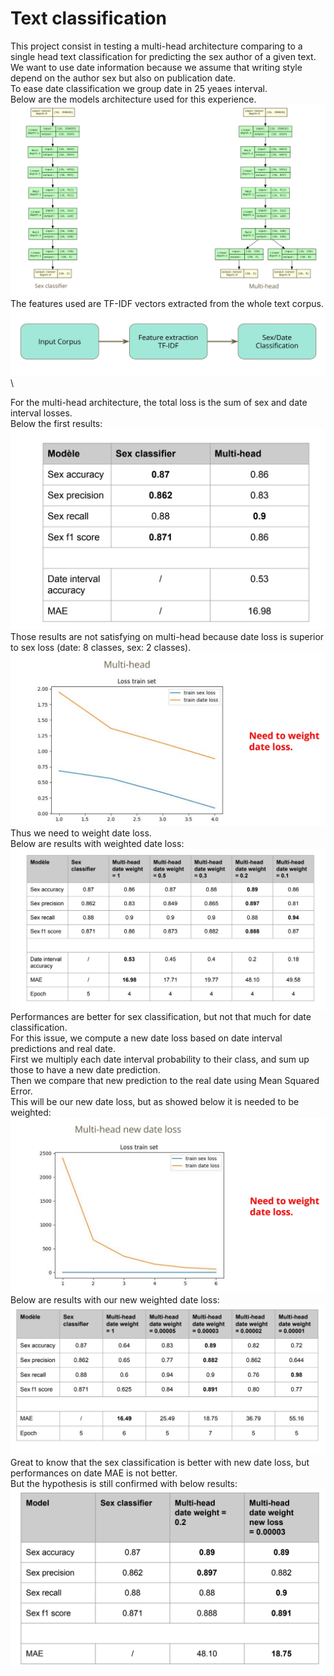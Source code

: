 # Text classification

This project consist in testing a multi-head architecture comparing to a single head text classification for predicting the sex author of a given text.\
We want to use date information because we assume that writing style depend on the author sex but also on publication date.\
To ease date classification we group date in 25 yeaes interval.\
Below are the models architecture used for this experience.\
<img src="/img/models.jpeg">
\
The features used are TF-IDF vectors extracted from the whole text corpus.\
<img title="High level view of method" src="/img/high_level_view_method.jpeg">
\

For the multi-head architecture, the total loss is the sum of sex and date interval losses.\
Below the first results:\
<img title="Performances of both models" src="/img/first_results.jpeg">
\
Those results are not satisfying on multi-head because date loss is superior to sex loss (date: 8 classes, sex: 2 classes).\
<img src="/img/loss_date.jpeg">
\
Thus we need to weight date loss.\
Below are results with weighted date loss:\
<img src="/img/date_weights_results.jpeg">
\
Performances are better for sex classification, but not that much for date classification.\
For this issue, we compute a new date loss based on date interval predictions and real date.\
First we multiply each date interval probability to their class, and sum up those to have a new date prediction.\
Then we compare that new prediction to the real date using Mean Squared Error.\
This will be our new date loss, but as showed below it is needed to be weighted:\
<img src="/img/new_date_loss.jpeg">
\
Below are results with our new weighted date loss:\
<img src="/img/new_date_loss_results.jpeg">
\
Great to know that the sex classification is better with new date loss, but performances on date MAE is not better.\
But the hypothesis is still confirmed with below results:\
<img src="/img/final_results.jpeg">
